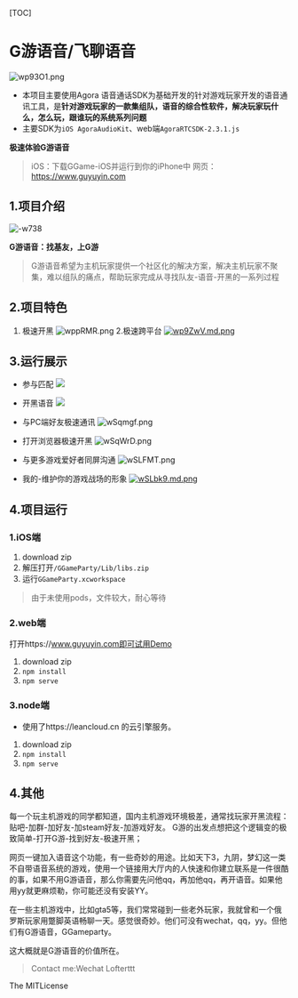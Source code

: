[TOC]
# G游语音/飞聊语音
![wp93O1.png](https://s1.ax1x.com/2020/09/02/wp93O1.png)
* 本项目主要使用Agora 语音通话SDK为基础开发的针对游戏玩家开发的语音通讯工具，是**针对游戏玩家的一款集组队，语音的综合性软件，解决玩家玩什么，怎么玩，跟谁玩的系统系列问题**
* 主要SDK为```iOS AgoraAudioKit```、web端```AgoraRTCSDK-2.3.1.js```

**极速体验G游语音**
>iOS：下载GGame-iOS并运行到你的iPhone中
网页：https://www.guyuyin.com

## 1.项目介绍
![-w738](https://s1.ax1x.com/2020/09/02/wS7e3T.png)

**G游语音：找基友，上G游**

> G游语音希望为主机玩家提供一个社区化的解决方案，解决主机玩家不聚集，难以组队的痛点，帮助玩家完成从寻找队友-语音-开黑的一系列过程

## 2.项目特色
1. 极速开黑
![wppRMR.png](https://s1.ax1x.com/2020/09/02/wppRMR.png)
2.极速跨平台
[![wp9ZwV.md.png](https://s1.ax1x.com/2020/09/02/wp9ZwV.md.png)](https://imgchr.com/i/wp9ZwV)

## 3.运行展示
* 参与匹配
![](https://s1.ax1x.com/2020/09/02/wSbfNn.md.png)

* 开黑语音
![](https://s1.ax1x.com/2020/09/02/wSqAUA.md.png)

* 与PC端好友极速通讯
![wSqmgf.png](https://s1.ax1x.com/2020/09/02/wSqmgf.png)

* 打开浏览器极速开黑
![wSqWrD.png](https://s1.ax1x.com/2020/09/02/wSqWrD.md.png)

* 与更多游戏爱好者同屏沟通
![wSLFMT.png](https://s1.ax1x.com/2020/09/02/wSLFMT.md.png)

* 我的-维护你的游戏战场的形象
[![wSLbk9.md.png](https://s1.ax1x.com/2020/09/02/wSLbk9.md.png)](https://imgchr.com/i/wSLbk9)

## 4.项目运行
### 1.iOS端
1. download zip
2. 解压打开```/GGameParty/Lib/libs.zip```
3. 运行```GGameParty.xcworkspace```

> 由于未使用pods，文件较大，耐心等待

### 2.web端
打开https://www.guyuyin.com即可试用Demo
1. download zip
2. ```npm install```
3. ```npm serve```

### 3.node端
* 使用了https://leancloud.cn 的云引擎服务。
1. download zip
2. ```npm install```
3. ```npm serve```

## 4.其他
每一个玩主机游戏的同学都知道，国内主机游戏环境极差，通常找玩家开黑流程：贴吧-加群-加好友-加steam好友-加游戏好友。
G游的出发点想把这个逻辑变的极致简单-打开G游-找到好友-极速开黑；

网页一键加入语音这个功能，有一些奇妙的用途。比如天下3，九阴，梦幻这一类不自带语音系统的游戏，使用一个链接用大厅内的人快速和你建立联系是一件很酷的事，如果不用G游语音，那么你需要先问他qq，再加他qq，再开语音。如果他用yy就更麻烦勒，你可能还没有安装YY。

在一些主机游戏中，比如gta5等，我们常常碰到一些老外玩家，我就曾和一个俄罗斯玩家用蹩脚英语畅聊一天。感觉很奇妙。他们可没有wechat，qq，yy。但他们有G游语音，GGameparty。

这大概就是G游语音的价值所在。

>Contact me:Wechat Lofterttt

The MITLicense
